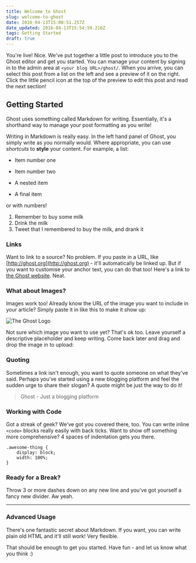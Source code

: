 ```yaml
---
title: Welcome to Ghost
slug: welcome-to-ghost
date: 2016-04-13T15:00:51.257Z
date_updated: 2016-04-13T15:54:59.216Z
tags: Getting Started
draft: true
---
```


You're live! Nice. We've put together a little post to introduce you to the Ghost editor and get you started. You can manage your content by signing in to the admin area at `<your blog URL>/ghost/`. When you arrive, you can select this post from a list on the left and see a preview of it on the right. Click the little pencil icon at the top of the preview to edit this post and read the next section!

## Getting Started

Ghost uses something called Markdown for writing. Essentially, it's a shorthand way to manage your post formatting as you write!

Writing in Markdown is really easy. In the left hand panel of Ghost, you simply write as you normally would. Where appropriate, you can use *shortcuts* to **style** your content. For example, a list:

- Item number one
- Item number two

- A nested item

- A final item

or with numbers!

1. Remember to buy some milk  
2. Drink the milk  
3. Tweet that I remembered to buy the milk, and drank it

### Links

Want to link to a source? No problem. If you paste in a URL, like [http://ghost.org](http://ghost.org) - it'll automatically be linked up. But if you want to customise your anchor text, you can do that too! Here's a link to [the Ghost website](http://ghost.org). Neat.

### What about Images?

Images work too! Already know the URL of the image you want to include in your article? Simply paste it in like this to make it show up:

![The Ghost Logo](https://ghost.org/images/ghost.png)

Not sure which image you want to use yet? That's ok too. Leave yourself a descriptive placeholder and keep writing. Come back later and drag and drop the image in to upload:

### Quoting

Sometimes a link isn't enough, you want to quote someone on what they've said. Perhaps you've started using a new blogging platform and feel the sudden urge to share their slogan? A quote might be just the way to do it!

> Ghost - Just a blogging platform

### Working with Code

Got a streak of geek? We've got you covered there, too. You can write inline `<code>` blocks really easily with back ticks. Want to show off something more comprehensive? 4 spaces of indentation gets you there.

    .awesome-thing {
        display: block;
        width: 100%;
    }
    

### Ready for a Break?

Throw 3 or more dashes down on any new line and you've got yourself a fancy new divider. Aw yeah.

---

### Advanced Usage

There's one fantastic secret about Markdown. If you want, you can write plain old HTML and it'll still work! Very flexible.

That should be enough to get you started. Have fun - and let us know what you think :)
